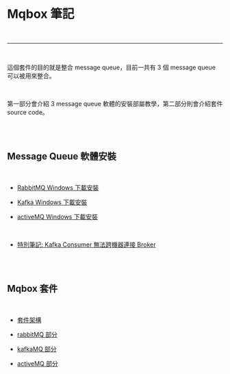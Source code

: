 # Mqbox 筆記

<br>

---

<br>

這個套件的目的就是整合 message queue，目前一共有 3 個 message queue 可以被用來整合。

<br>

第一部分會介紹 3  message queue 軟體的安裝部屬教學，第二部分則會介紹套件 source code。

<br>
<br>

## Message Queue 軟體安裝

<br>

* [RabbitMQ Windows 下載安裝](doc/rabbitMQ/rabbitMQ_安裝.md)

* [Kafka Windows 下載安裝](doc/kafka/kafka_windows_安裝.md)

* [activeMQ Windows 下載安裝](doc/activeMQ/ActiveMQ_安裝.md)

<br>

* [特別筆記: Kafka Consumer 無法跨機器連接 Broker](doc/kafka/Kafka_Consumer_跨機連接_Broker.md)

<br>
<br>

## Mqbox 套件

<br>

* [套件架構](doc/architecture/README.md)

* [rabbitMQ 部分](doc/rabbitMQ/utils.md)

* [kafkaMQ 部分](doc/kafkaMQ/utils.md)

* [activeMQ 部分](doc/activeMQ/utils.md)